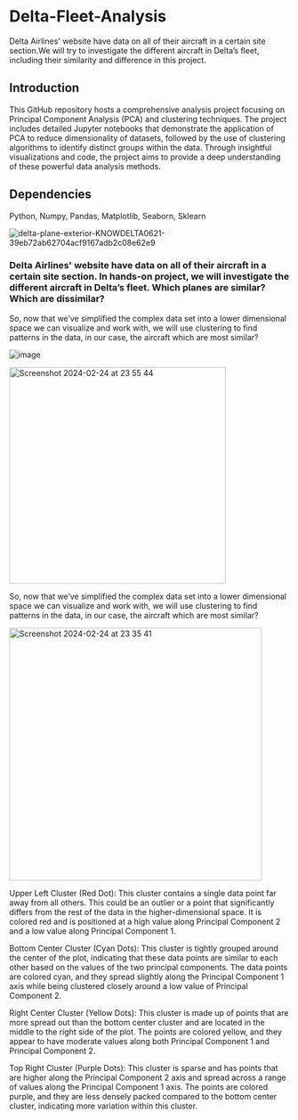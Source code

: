 # Delta-Fleet-Analysis
Delta Airlines' website have data on all of their aircraft in a certain site section.We will try to investigate the different aircraft in Delta’s fleet, including their similarity and difference in this project.

## Introduction
This GitHub repository hosts a comprehensive analysis project focusing on Principal Component Analysis (PCA) and clustering techniques. The project includes detailed Jupyter notebooks that demonstrate the application of PCA to reduce dimensionality of datasets, followed by the use of clustering algorithms to identify distinct groups within the data. Through insightful visualizations and code, the project aims to provide a deep understanding of these powerful data analysis methods.

## Dependencies
Python, Numpy, Pandas, Matplotlib, Seaborn, Sklearn

![delta-plane-exterior-KNOWDELTA0621-39eb72ab62704acf9167adb2c08e62e9](https://github.com/trungle14/Delta_Airline_PCA_Clustering/assets/143222481/0e801f2f-f054-4bf1-818a-216c58c10374)




### Delta Airlines' website have data on all of their aircraft in a certain site section. In hands-on project, we will investigate the different aircraft in Delta’s fleet. Which planes are similar? Which are dissimilar?


So, now that we’ve simplified the complex data set into a lower dimensional space we can visualize and work with, we will use clustering to find patterns in the data, in our case, the aircraft which are most similar?

![image](https://github.com/trungle14/Delta_Airline_PCA_Clustering/assets/143222481/d8fbfdf1-005e-4bc3-8cdf-9b30d5d31618)



<img width="389" alt="Screenshot 2024-02-24 at 23 55 44" src="https://github.com/trungle14/Delta_Airline_PCA_Clustering/assets/143222481/215cfe59-c42a-4c12-b4b9-a745d8895449">



So, now that we’ve simplified the complex data set into a lower dimensional space we can visualize and work with, we will use clustering to find patterns in the data, in our case, the aircraft which are most similar?

<img width="454" alt="Screenshot 2024-02-24 at 23 35 41" src="https://github.com/trungle14/Delta_Airline_PCA_Clustering/assets/143222481/60bf5bf9-4cf8-4761-9e05-5546b3a3f793">

Upper Left Cluster (Red Dot): This cluster contains a single data point far away from all others. This could be an outlier or a point that significantly differs from the rest of the data in the higher-dimensional space. It is colored red and is positioned at a high value along Principal Component 2 and a low value along Principal Component 1.

Bottom Center Cluster (Cyan Dots): This cluster is tightly grouped around the center of the plot, indicating that these data points are similar to each other based on the values of the two principal components. The data points are colored cyan, and they spread slightly along the Principal Component 1 axis while being clustered closely around a low value of Principal Component 2.

Right Center Cluster (Yellow Dots): This cluster is made up of points that are more spread out than the bottom center cluster and are located in the middle to the right side of the plot. The points are colored yellow, and they appear to have moderate values along both Principal Component 1 and Principal Component 2.

Top Right Cluster (Purple Dots): This cluster is sparse and has points that are higher along the Principal Component 2 axis and spread across a range of values along the Principal Component 1 axis. The points are colored purple, and they are less densely packed compared to the bottom center cluster, indicating more variation within this cluster.
